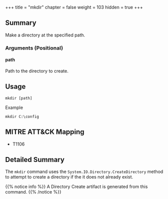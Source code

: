+++
title = "mkdir"
chapter = false
weight = 103
hidden = true
+++

## Summary
Make a directory at the specified path.

### Arguments (Positional)
#### path
Path to the directory to create.

## Usage
```
mkdir [path]
```
Example
```
mkdir C:\config
```

## MITRE ATT&CK Mapping

- T1106

## Detailed Summary
The `mkdir` command uses the `System.IO.Directory.CreateDirectory` method to attempt to create a directory if the it does not already exist.

{{% notice info %}}
A Directory Create artifact is generated from this command.
{{% /notice %}}